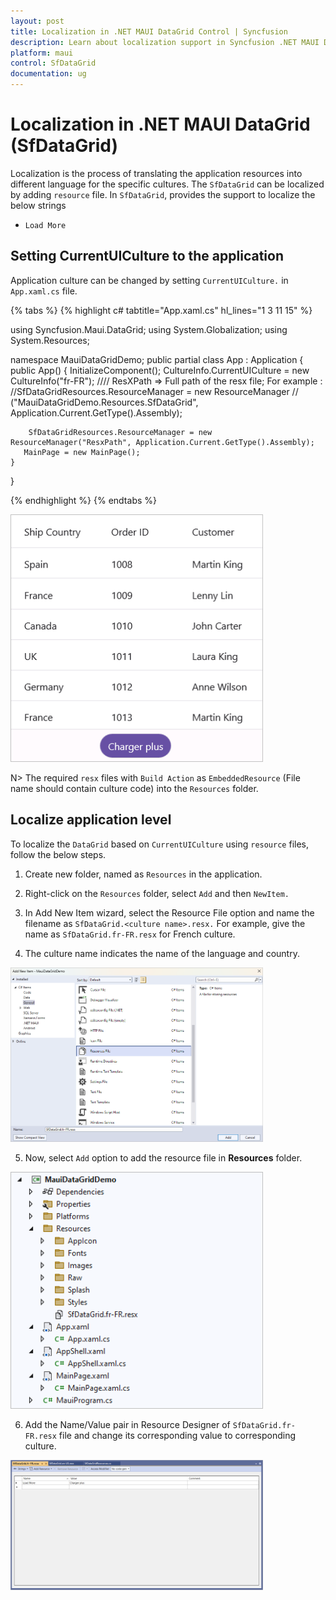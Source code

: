```yaml
---
layout: post
title: Localization in .NET MAUI DataGrid Control | Syncfusion
description: Learn about localization support in Syncfusion .NET MAUI DataGrid (SfDataGrid) control.
platform: maui
control: SfDataGrid
documentation: ug
---
```


# Localization in .NET MAUI DataGrid (SfDataGrid)

Localization is the process of translating the application resources into different language for the specific cultures. The `SfDataGrid` can be localized by adding `resource` file. In `SfDataGrid`, provides the support to localize the below strings

   * `Load More`

## Setting CurrentUICulture to the application

Application culture can be changed by setting `CurrentUICulture.` in `App.xaml.cs` file.

{% tabs %}
{% highlight c# tabtitle="App.xaml.cs" hl_lines="1 3 11 15" %}

using Syncfusion.Maui.DataGrid;
using System.Globalization;
using System.Resources;

namespace MauiDataGridDemo;
public partial class App : Application
{
	public App()
	{
		InitializeComponent();
		CultureInfo.CurrentUICulture = new CultureInfo("fr-FR");
      //// ResXPath => Full path of the resx file; For example : //SfDataGridResources.ResourceManager = new ResourceManager
      // ("MauiDataGridDemo.Resources.SfDataGrid", Application.Current.GetType().Assembly);

		SfDataGridResources.ResourceManager = new ResourceManager("ResxPath", Application.Current.GetType().Assembly);
	   MainPage = new MainPage();
	}
}

{% endhighlight %}
{% endtabs %}

<img alt="Unbound Rows" src="Images\localization\maui-datagrid-localization.png" width="404"/>

N>
The required `resx` files with `Build Action` as `EmbeddedResource` (File name should contain culture code) into the `Resources` folder.

## Localize application level

To localize the `DataGrid` based on `CurrentUICulture` using `resource` files, follow the below steps.

   1. Create new folder, named as `Resources` in the application.

   2. Right-click on the `Resources` folder, select `Add` and then `NewItem.`

   3. In Add New Item wizard, select the Resource File option and name the filename as `SfDataGrid.<culture name>.resx.` For example, give the name as `SfDataGrid.fr-FR.resx` for French culture.

   4. The culture name indicates the name of the language and country.

   <img alt="Unbound Rows" src="Images\localization\maui-datagrid-localization-create-resource-file.png" width="404"/>

   5. Now, select `Add` option to add the resource file in **Resources** folder.

   <img alt="Unbound Rows" src="Images\localization\maui-datagrid-localization-sample.png" width="404"/>

   6. Add the Name/Value pair in Resource Designer of `SfDataGrid.fr-FR.resx` file and change its corresponding value to corresponding culture.

   <img alt="Unbound Rows" src="Images\localization\maui-datagrid-localization-resource-file.png" width="404"/>